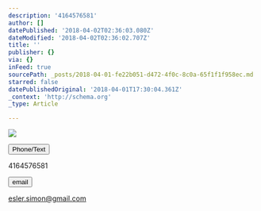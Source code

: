 ```yaml
---
description: '4164576581'
author: []
datePublished: '2018-04-02T02:36:03.080Z'
dateModified: '2018-04-02T02:36:02.707Z'
title: ''
publisher: {}
via: {}
inFeed: true
sourcePath: _posts/2018-04-01-fe22b051-d472-4f0c-8c0a-65f1f1f958ec.md
starred: false
datePublishedOriginal: '2018-04-01T17:30:04.361Z'
_context: 'http://schema.org'
_type: Article

---
```

![](https://the-grid-user-content.s3-us-west-2.amazonaws.com/38aed563-d3e3-4a3e-a439-3f1356ad3267.png)

<button data-role="cta" style="">Phone/Text</button>

4164576581

<button data-role="cta" style="">email</button>

esler.simon@gmail.com